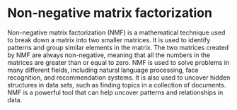 # Non-negative matrix factorization

Non-negative matrix factorization (NMF) is a mathematical technique used to break down a matrix into two smaller matrices. It is used to identify patterns and group similar elements in the matrix. The two matrices created by NMF are always non-negative, meaning that all the numbers in the matrices are greater than or equal to zero. NMF is used to solve problems in many different fields, including natural language processing, face recognition, and recommendation systems. It is also used to uncover hidden structures in data sets, such as finding topics in a collection of documents. NMF is a powerful tool that can help uncover patterns and relationships in data.
